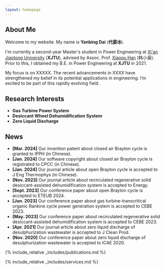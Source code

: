 ```yaml
---
layout: homepage
---
```


## About Me

Welcome to my website. My name is <strong>Yanbing Dai</strong> (<strong>代晏冰</strong>).

I'm currently a second-year Master's student in Power Engineering at [Xi'an Jiaotong University](http://en.xjtu.edu.cn/) (<b>XJTU</b>), advised by Assoc. Prof. [Xiaoqu Han](https://www.researchgate.net/profile/Xiaoqu-Han) (韩小渠). Prior to this, I obtained my B.E. in Power Engineering at <b>XJTU</b> in 2021.

My focus is on XXXXX. The recent advancements in XXXX have strengthened my belief in its potential applications in engineering. I’m excited to be part of this rapidly evolving field.

## Research Interests

- **Gas Turbine Power System**
- **Desiccant Wheel Dehumidification System**
- **Zero Liquid Discharge**

## News

- **[Mar. 2024]** Our invention patent about closed air Brayton cycle is granted to IPPH (in Chinese).
- **[Jan. 2024]** Our software copyright about closed air Brayton cycle is registrated to CPCC (in Chinese).
- **[Jan. 2024]** Our journal article about open Brayton cycle is accepted to J Eng Thermophys (in Chinese).
- **[Nov. 2023]** Our journal article about recirculated regenerative solid desiccant-assisted dehumidification system is accepted to Energy.
- **[Sept. 2023]** Our conference paper about open Brayton cycle is accepted to ETEUB 2024.
- **[Jun. 2023]** Our conference paper about gas turbine-transcritical organic Rankine cycle power generation system is accepted to CEBE 2023.
- **[May. 2023]** Our conference paper about recirculated regenerative solid desiccant-assisted dehumidification system is accepted to CEBE 2023.
- **[Apr. 2021]** Our journal article about zero liquid discharge of desulphurization wastewater is accepted to J Clean Prod.
- **[Nov. 2020]** Our conference paper about zero liquid discharge of desulphurization wastewater is accepted to ICAE 2020.

{% include_relative _includes/publications.md %}

{% include_relative _includes/services.md %}
